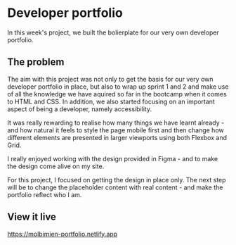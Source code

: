 # Developer portfolio

In this week's project, we built the bolierplate for our very own developer portfolio. 

## The problem

The aim with this project was not only to get the basis for our very own developer portfolio in place, but also to wrap up sprint 1 and 2 and make use of all the knowledge we have aquired so far in the bootcamp when it comes to HTML and CSS. In addition, we also started focusing on an important aspect of being a developer, namely accessibility. 

It was really rewarding to realise how many things we have learnt already - and how natural it feels to style the page mobile first and then change how different elements are presented in larger viewports using both Flexbox and Grid. 

I really enjoyed working with the design provided in Figma - and to make the design come alive on my site. 

For this project, I focused on getting the design in place only. The next step will be to change the placeholder content with real content - and make the portfolio reflect who I am. 

## View it live

https://molbimien-portfolio.netlify.app 